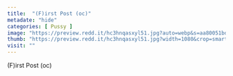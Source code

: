 ```yaml
---
title:  "(F)irst Post (oc)"
metadate: "hide"
categories: [ Pussy ]
image: "https://preview.redd.it/hc3hnqasxyl51.jpg?auto=webp&s=aa80051bd797ca165887ad5d2d13b47b43be675e"
thumb: "https://preview.redd.it/hc3hnqasxyl51.jpg?width=1080&crop=smart&auto=webp&s=df3611e29f631309afc394850221a12a3e1c147e"
visit: ""
---
```

(F)irst Post (oc)
